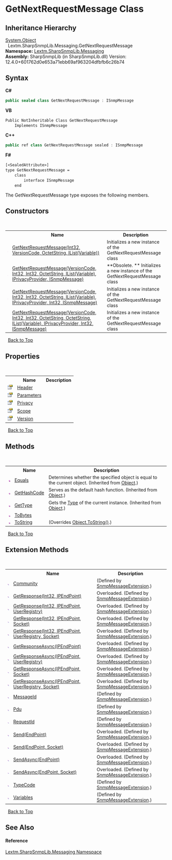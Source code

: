 # GetNextRequestMessage Class
 


## Inheritance Hierarchy
<a href="https://docs.microsoft.com/dotnet/api/system.object" target="_blank" rel="noopener noreferrer">System.Object</a><br />&nbsp;&nbsp;Lextm.SharpSnmpLib.Messaging.GetNextRequestMessage<br />
**Namespace:**&nbsp;<a href="N_Lextm_SharpSnmpLib_Messaging">Lextm.SharpSnmpLib.Messaging</a><br />**Assembly:**&nbsp;SharpSnmpLib (in SharpSnmpLib.dll) Version: 12.4.0+601762d0e653a71ebb69af963204dfbfb6c26b74

## Syntax

**C#**<br />
``` C#
public sealed class GetNextRequestMessage : ISnmpMessage
```

**VB**<br />
``` VB
Public NotInheritable Class GetNextRequestMessage
	Implements ISnmpMessage
```

**C++**<br />
``` C++
public ref class GetNextRequestMessage sealed : ISnmpMessage
```

**F#**<br />
``` F#
[<SealedAttribute>]
type GetNextRequestMessage =  
    class
        interface ISnmpMessage
    end
```

The GetNextRequestMessage type exposes the following members.


## Constructors
&nbsp;<table><tr><th></th><th>Name</th><th>Description</th></tr><tr><td>![Public method](media/pubmethod.gif "Public method")</td><td><a href="M_Lextm_SharpSnmpLib_Messaging_GetNextRequestMessage__ctor_3">GetNextRequestMessage(Int32, VersionCode, OctetString, IList(Variable))</a></td><td>
Initializes a new instance of the GetNextRequestMessage class</td></tr><tr><td>![Public method](media/pubmethod.gif "Public method")</td><td><a href="M_Lextm_SharpSnmpLib_Messaging_GetNextRequestMessage__ctor_1">GetNextRequestMessage(VersionCode, Int32, Int32, OctetString, IList(Variable), IPrivacyProvider, ISnmpMessage)</a></td><td> **Obsolete. **
Initializes a new instance of the GetNextRequestMessage class</td></tr><tr><td>![Public method](media/pubmethod.gif "Public method")</td><td><a href="M_Lextm_SharpSnmpLib_Messaging_GetNextRequestMessage__ctor_2">GetNextRequestMessage(VersionCode, Int32, Int32, OctetString, IList(Variable), IPrivacyProvider, Int32, ISnmpMessage)</a></td><td>
Initializes a new instance of the GetNextRequestMessage class</td></tr><tr><td>![Public method](media/pubmethod.gif "Public method")</td><td><a href="M_Lextm_SharpSnmpLib_Messaging_GetNextRequestMessage__ctor">GetNextRequestMessage(VersionCode, Int32, Int32, OctetString, OctetString, IList(Variable), IPrivacyProvider, Int32, ISnmpMessage)</a></td><td>
Initializes a new instance of the GetNextRequestMessage class</td></tr></table>&nbsp;
<a href="#getnextrequestmessage-class">Back to Top</a>

## Properties
&nbsp;<table><tr><th></th><th>Name</th><th>Description</th></tr><tr><td>![Public property](media/pubproperty.gif "Public property")</td><td><a href="P_Lextm_SharpSnmpLib_Messaging_GetNextRequestMessage_Header">Header</a></td><td /></tr><tr><td>![Public property](media/pubproperty.gif "Public property")</td><td><a href="P_Lextm_SharpSnmpLib_Messaging_GetNextRequestMessage_Parameters">Parameters</a></td><td /></tr><tr><td>![Public property](media/pubproperty.gif "Public property")</td><td><a href="P_Lextm_SharpSnmpLib_Messaging_GetNextRequestMessage_Privacy">Privacy</a></td><td /></tr><tr><td>![Public property](media/pubproperty.gif "Public property")</td><td><a href="P_Lextm_SharpSnmpLib_Messaging_GetNextRequestMessage_Scope">Scope</a></td><td /></tr><tr><td>![Public property](media/pubproperty.gif "Public property")</td><td><a href="P_Lextm_SharpSnmpLib_Messaging_GetNextRequestMessage_Version">Version</a></td><td /></tr></table>&nbsp;
<a href="#getnextrequestmessage-class">Back to Top</a>

## Methods
&nbsp;<table><tr><th></th><th>Name</th><th>Description</th></tr><tr><td>![Public method](media/pubmethod.gif "Public method")</td><td><a href="https://docs.microsoft.com/dotnet/api/system.object.equals#System_Object_Equals_System_Object_" target="_blank" rel="noopener noreferrer">Equals</a></td><td>
Determines whether the specified object is equal to the current object.
 (Inherited from <a href="https://docs.microsoft.com/dotnet/api/system.object" target="_blank" rel="noopener noreferrer">Object</a>.)</td></tr><tr><td>![Public method](media/pubmethod.gif "Public method")</td><td><a href="https://docs.microsoft.com/dotnet/api/system.object.gethashcode#System_Object_GetHashCode" target="_blank" rel="noopener noreferrer">GetHashCode</a></td><td>
Serves as the default hash function.
 (Inherited from <a href="https://docs.microsoft.com/dotnet/api/system.object" target="_blank" rel="noopener noreferrer">Object</a>.)</td></tr><tr><td>![Public method](media/pubmethod.gif "Public method")</td><td><a href="https://docs.microsoft.com/dotnet/api/system.object.gettype#System_Object_GetType" target="_blank" rel="noopener noreferrer">GetType</a></td><td>
Gets the <a href="https://docs.microsoft.com/dotnet/api/system.type" target="_blank" rel="noopener noreferrer">Type</a> of the current instance.
 (Inherited from <a href="https://docs.microsoft.com/dotnet/api/system.object" target="_blank" rel="noopener noreferrer">Object</a>.)</td></tr><tr><td>![Public method](media/pubmethod.gif "Public method")</td><td><a href="M_Lextm_SharpSnmpLib_Messaging_GetNextRequestMessage_ToBytes">ToBytes</a></td><td /></tr><tr><td>![Public method](media/pubmethod.gif "Public method")</td><td><a href="M_Lextm_SharpSnmpLib_Messaging_GetNextRequestMessage_ToString">ToString</a></td><td> (Overrides <a href="https://docs.microsoft.com/dotnet/api/system.object.tostring#System_Object_ToString" target="_blank" rel="noopener noreferrer">Object.ToString()</a>.)</td></tr></table>&nbsp;
<a href="#getnextrequestmessage-class">Back to Top</a>

## Extension Methods
&nbsp;<table><tr><th></th><th>Name</th><th>Description</th></tr><tr><td>![Public Extension Method](media/pubextension.gif "Public Extension Method")</td><td><a href="M_Lextm_SharpSnmpLib_Messaging_SnmpMessageExtension_Community">Community</a></td><td> (Defined by <a href="T_Lextm_SharpSnmpLib_Messaging_SnmpMessageExtension">SnmpMessageExtension</a>.)</td></tr><tr><td>![Public Extension Method](media/pubextension.gif "Public Extension Method")</td><td><a href="M_Lextm_SharpSnmpLib_Messaging_SnmpMessageExtension_GetResponse">GetResponse(Int32, IPEndPoint)</a></td><td>Overloaded.   (Defined by <a href="T_Lextm_SharpSnmpLib_Messaging_SnmpMessageExtension">SnmpMessageExtension</a>.)</td></tr><tr><td>![Public Extension Method](media/pubextension.gif "Public Extension Method")</td><td><a href="M_Lextm_SharpSnmpLib_Messaging_SnmpMessageExtension_GetResponse_1">GetResponse(Int32, IPEndPoint, UserRegistry)</a></td><td>Overloaded.   (Defined by <a href="T_Lextm_SharpSnmpLib_Messaging_SnmpMessageExtension">SnmpMessageExtension</a>.)</td></tr><tr><td>![Public Extension Method](media/pubextension.gif "Public Extension Method")</td><td><a href="M_Lextm_SharpSnmpLib_Messaging_SnmpMessageExtension_GetResponse_3">GetResponse(Int32, IPEndPoint, Socket)</a></td><td>Overloaded.   (Defined by <a href="T_Lextm_SharpSnmpLib_Messaging_SnmpMessageExtension">SnmpMessageExtension</a>.)</td></tr><tr><td>![Public Extension Method](media/pubextension.gif "Public Extension Method")</td><td><a href="M_Lextm_SharpSnmpLib_Messaging_SnmpMessageExtension_GetResponse_2">GetResponse(Int32, IPEndPoint, UserRegistry, Socket)</a></td><td>Overloaded.   (Defined by <a href="T_Lextm_SharpSnmpLib_Messaging_SnmpMessageExtension">SnmpMessageExtension</a>.)</td></tr><tr><td>![Public Extension Method](media/pubextension.gif "Public Extension Method")</td><td><a href="M_Lextm_SharpSnmpLib_Messaging_SnmpMessageExtension_GetResponseAsync">GetResponseAsync(IPEndPoint)</a></td><td>Overloaded.   (Defined by <a href="T_Lextm_SharpSnmpLib_Messaging_SnmpMessageExtension">SnmpMessageExtension</a>.)</td></tr><tr><td>![Public Extension Method](media/pubextension.gif "Public Extension Method")</td><td><a href="M_Lextm_SharpSnmpLib_Messaging_SnmpMessageExtension_GetResponseAsync_1">GetResponseAsync(IPEndPoint, UserRegistry)</a></td><td>Overloaded.   (Defined by <a href="T_Lextm_SharpSnmpLib_Messaging_SnmpMessageExtension">SnmpMessageExtension</a>.)</td></tr><tr><td>![Public Extension Method](media/pubextension.gif "Public Extension Method")</td><td><a href="M_Lextm_SharpSnmpLib_Messaging_SnmpMessageExtension_GetResponseAsync_3">GetResponseAsync(IPEndPoint, Socket)</a></td><td>Overloaded.   (Defined by <a href="T_Lextm_SharpSnmpLib_Messaging_SnmpMessageExtension">SnmpMessageExtension</a>.)</td></tr><tr><td>![Public Extension Method](media/pubextension.gif "Public Extension Method")</td><td><a href="M_Lextm_SharpSnmpLib_Messaging_SnmpMessageExtension_GetResponseAsync_2">GetResponseAsync(IPEndPoint, UserRegistry, Socket)</a></td><td>Overloaded.   (Defined by <a href="T_Lextm_SharpSnmpLib_Messaging_SnmpMessageExtension">SnmpMessageExtension</a>.)</td></tr><tr><td>![Public Extension Method](media/pubextension.gif "Public Extension Method")</td><td><a href="M_Lextm_SharpSnmpLib_Messaging_SnmpMessageExtension_MessageId">MessageId</a></td><td> (Defined by <a href="T_Lextm_SharpSnmpLib_Messaging_SnmpMessageExtension">SnmpMessageExtension</a>.)</td></tr><tr><td>![Public Extension Method](media/pubextension.gif "Public Extension Method")</td><td><a href="M_Lextm_SharpSnmpLib_Messaging_SnmpMessageExtension_Pdu">Pdu</a></td><td> (Defined by <a href="T_Lextm_SharpSnmpLib_Messaging_SnmpMessageExtension">SnmpMessageExtension</a>.)</td></tr><tr><td>![Public Extension Method](media/pubextension.gif "Public Extension Method")</td><td><a href="M_Lextm_SharpSnmpLib_Messaging_SnmpMessageExtension_RequestId">RequestId</a></td><td> (Defined by <a href="T_Lextm_SharpSnmpLib_Messaging_SnmpMessageExtension">SnmpMessageExtension</a>.)</td></tr><tr><td>![Public Extension Method](media/pubextension.gif "Public Extension Method")</td><td><a href="M_Lextm_SharpSnmpLib_Messaging_SnmpMessageExtension_Send">Send(EndPoint)</a></td><td>Overloaded.   (Defined by <a href="T_Lextm_SharpSnmpLib_Messaging_SnmpMessageExtension">SnmpMessageExtension</a>.)</td></tr><tr><td>![Public Extension Method](media/pubextension.gif "Public Extension Method")</td><td><a href="M_Lextm_SharpSnmpLib_Messaging_SnmpMessageExtension_Send_1">Send(EndPoint, Socket)</a></td><td>Overloaded.   (Defined by <a href="T_Lextm_SharpSnmpLib_Messaging_SnmpMessageExtension">SnmpMessageExtension</a>.)</td></tr><tr><td>![Public Extension Method](media/pubextension.gif "Public Extension Method")</td><td><a href="M_Lextm_SharpSnmpLib_Messaging_SnmpMessageExtension_SendAsync">SendAsync(EndPoint)</a></td><td>Overloaded.   (Defined by <a href="T_Lextm_SharpSnmpLib_Messaging_SnmpMessageExtension">SnmpMessageExtension</a>.)</td></tr><tr><td>![Public Extension Method](media/pubextension.gif "Public Extension Method")</td><td><a href="M_Lextm_SharpSnmpLib_Messaging_SnmpMessageExtension_SendAsync_1">SendAsync(EndPoint, Socket)</a></td><td>Overloaded.   (Defined by <a href="T_Lextm_SharpSnmpLib_Messaging_SnmpMessageExtension">SnmpMessageExtension</a>.)</td></tr><tr><td>![Public Extension Method](media/pubextension.gif "Public Extension Method")</td><td><a href="M_Lextm_SharpSnmpLib_Messaging_SnmpMessageExtension_TypeCode">TypeCode</a></td><td> (Defined by <a href="T_Lextm_SharpSnmpLib_Messaging_SnmpMessageExtension">SnmpMessageExtension</a>.)</td></tr><tr><td>![Public Extension Method](media/pubextension.gif "Public Extension Method")</td><td><a href="M_Lextm_SharpSnmpLib_Messaging_SnmpMessageExtension_Variables">Variables</a></td><td> (Defined by <a href="T_Lextm_SharpSnmpLib_Messaging_SnmpMessageExtension">SnmpMessageExtension</a>.)</td></tr></table>&nbsp;
<a href="#getnextrequestmessage-class">Back to Top</a>

## See Also


#### Reference
<a href="N_Lextm_SharpSnmpLib_Messaging">Lextm.SharpSnmpLib.Messaging Namespace</a><br />
